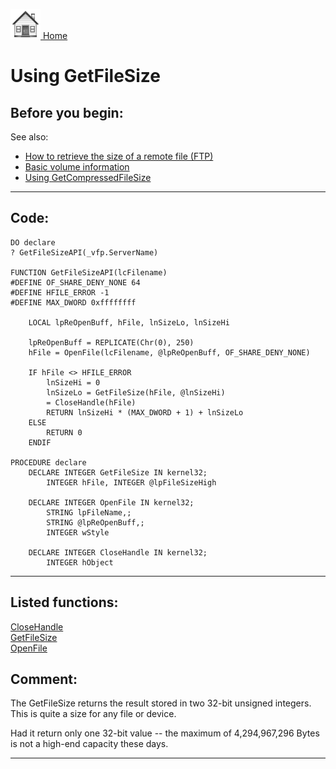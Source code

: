 [<img src="../images/home.png"> Home ](https://github.com/VFPX/Win32API)  

# Using GetFileSize

## Before you begin:
See also:

* [How to retrieve the size of a remote file (FTP)](sample_069.md)  
* [Basic volume information](sample_098.md)  
* [Using GetCompressedFileSize](sample_192.md)  
  
***  


## Code:
```foxpro  
DO declare
? GetFileSizeAPI(_vfp.ServerName)

FUNCTION GetFileSizeAPI(lcFilename)
#DEFINE OF_SHARE_DENY_NONE 64
#DEFINE HFILE_ERROR -1
#DEFINE MAX_DWORD 0xffffffff

	LOCAL lpReOpenBuff, hFile, lnSizeLo, lnSizeHi

	lpReOpenBuff = REPLICATE(Chr(0), 250)
	hFile = OpenFile(lcFilename, @lpReOpenBuff, OF_SHARE_DENY_NONE)

	IF hFile <> HFILE_ERROR
		lnSizeHi = 0
		lnSizeLo = GetFileSize(hFile, @lnSizeHi)
		= CloseHandle(hFile)
		RETURN lnSizeHi * (MAX_DWORD + 1) + lnSizeLo
	ELSE
		RETURN 0
	ENDIF

PROCEDURE declare
	DECLARE INTEGER GetFileSize IN kernel32;
		INTEGER hFile, INTEGER @lpFileSizeHigh

	DECLARE INTEGER OpenFile IN kernel32;
		STRING lpFileName,;
		STRING @lpReOpenBuff,;
		INTEGER wStyle

	DECLARE INTEGER CloseHandle IN kernel32;
		INTEGER hObject  
```  
***  


## Listed functions:
[CloseHandle](../libraries/kernel32/CloseHandle.md)  
[GetFileSize](../libraries/kernel32/GetFileSize.md)  
[OpenFile](../libraries/kernel32/OpenFile.md)  

## Comment:
The GetFileSize returns the result stored in two 32-bit unsigned integers. This is quite a size for any file or device.  
  
Had it return only one 32-bit value -- the maximum of  4,294,967,296 Bytes is not a high-end capacity these days.  
  
***  

